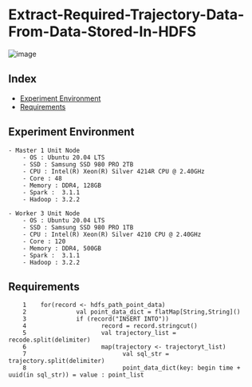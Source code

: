 # Extract-Required-Trajectory-Data-From-Data-Stored-In-HDFS

![image](https://user-images.githubusercontent.com/39446946/188360771-d8fc3177-9a7d-4536-b496-ccaaa51eac0e.png)

## Index
- [Experiment Environment](#Experiment-Environment)
- [Requirements](#Requirements)

## Experiment Environment
    - Master 1 Unit Node
        - OS : Ubuntu 20.04 LTS
        - SSD : Samsung SSD 980 PRO 2TB 
        - CPU : Intel(R) Xeon(R) Silver 4214R CPU @ 2.40GHz
        - Core : 48
        - Memory : DDR4, 128GB
        - Spark :  3.1.1
        - Hadoop : 3.2.2
        
    - Worker 3 Unit Node
        - OS : Ubuntu 20.04 LTS
        - SSD : Samsung SSD 980 PRO 1TB 
        - CPU : Intel(R) Xeon(R) Silver 4210 CPU @ 2.40GHz
        - Core : 120
        - Memory : DDR4, 500GB
        - Spark :  3.1.1
        - Hadoop : 3.2.2

## Requirements
        1    for(record <- hdfs_path_point_data)
        2              val point_data_dict = flatMap[String,String]()
        3              if (record("INSERT INTO"))     
        4                     record = record.stringcut()
        5                     val trajectory_list = recode.split(delimiter)
        6                     map(trajectory <- trajectoryt_list)
        7                           val sql_str = trajectory.split(delimiter)
        8                           point_data_dict(key: begin time + uuid(in sql_str)) = value : point_list


